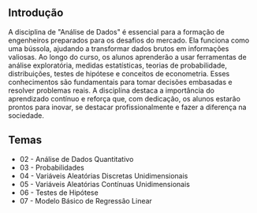## Introdução
A disciplina de "Análise de Dados" é essencial para a formação de engenheiros preparados para os desafios do mercado. Ela funciona como uma bússola, ajudando a transformar dados brutos em informações valiosas. Ao longo do curso, os alunos aprenderão a usar ferramentas de análise exploratória, medidas estatísticas, teorias de probabilidade, distribuições, testes de hipótese e conceitos de econometria. Esses conhecimentos são fundamentais para tomar decisões embasadas e resolver problemas reais. A disciplina destaca a importância do aprendizado contínuo e reforça que, com dedicação, os alunos estarão prontos para inovar, se destacar profissionalmente e fazer a diferença na sociedade.

## Temas
- 02 - Análise de Dados Quantitativo
- 03 - Probabilidades
- 04 - Variáveis Aleatórias Discretas Unidimensionais
- 05 - Variáveis Aleatórias Contínuas Unidimensionais
- 06 - Testes de Hipótese
- 07 - Modelo Básico de Regressão Linear